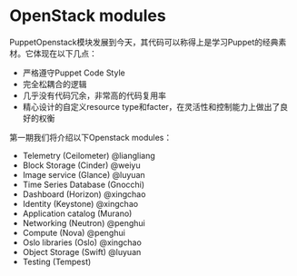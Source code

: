 # OpenStack modules

PuppetOpenstack模块发展到今天，其代码可以称得上是学习Puppet的经典素材。它体现在以下几点：

* 严格遵守Puppet Code Style
* 完全松耦合的逻辑
* 几乎没有代码冗余，非常高的代码复用率
* 精心设计的自定义resource type和facter，在灵活性和控制能力上做出了良好的权衡


第一期我们将介绍以下Openstack modules：

* Telemetry (Ceilometer)  @liangliang
* Block Storage (Cinder)  @weiyu
* Image service (Glance)  @luyuan
* Time Series Database (Gnocchi)  
* Dashboard (Horizon)   @xingchao
* Identity (Keystone)   @xingchao
* Application catalog (Murano)
* Networking (Neutron)  @penghui
* Compute (Nova)    @penghui
* Oslo libraries (Oslo)   @xingchao
* Object Storage (Swift)   @luyuan
* Testing (Tempest)    